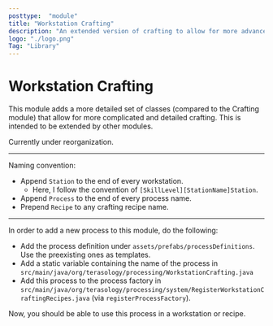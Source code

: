 ```yaml
---
posttype:  "module"  
title: "Workstation Crafting"
description: "An extended version of crafting to allow for more advanced methods and items."
logo: "./logo.png"
Tag: "Library"
---
```

# Workstation Crafting


This module adds a more detailed set of classes (compared to the Crafting module) that allow for more complicated and
detailed crafting. This is intended to be extended by other modules.

Currently under reorganization.

---

Naming convention:

- Append `Station` to the end of every workstation.
  - Here, I follow the convention of `[SkillLevel][StationName]Station`.
- Append `Process` to the end of every process name.
- Prepend `Recipe` to any crafting recipe name.

---

In order to add a new process to this module, do the following:

- Add the process definition under `assets/prefabs/processDefinitions`. 
  Use the preexisting ones as templates.
- Add a static variable containing the name of the process in `src/main/java/org/terasology/processing/WorkstationCrafting.java`
- Add this process to the process factory in `src/main/java/org/terasology/processing/system/RegisterWorkstationCraftingRecipes.java`
 (via `registerProcessFactory`).

Now, you should be able to use this process in a workstation or recipe.
